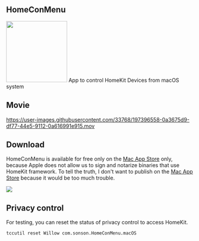 ## HomeConMenu

<img src="https://user-images.githubusercontent.com/33768/174439852-7ea10054-e9d7-49af-a51e-dd186da575e4.png" width="164px"/>
App to control HomeKit Devices from macOS system

## Movie

https://user-images.githubusercontent.com/33768/197396558-0a3675d9-df77-44e5-9112-0a616991e915.mov

## Download

HomeConMenu is available for free only on the [Mac App Store](https://apps.apple.com/us/app/homeconmenu/id1615397537) only, because Apple does not allow us to sign and notarize binaries that use HomeKit framework.
To tell the truth, I don't want to publish on the [Mac App Store](https://apps.apple.com/us/app/homeconmenu/id1615397537) because it would be too much trouble.

<a href="https://apps.apple.com/us/app/homeconmenu/id1615397537"><img src="https://user-images.githubusercontent.com/33768/166904216-9d43af7d-fc6e-4d36-9f97-a87356b8b402.svg"/></a>

## Privacy control

For testing, you can reset the status of privacy control to access HomeKit.


```
tccutil reset Willow com.sonson.HomeConMenu.macOS
```
